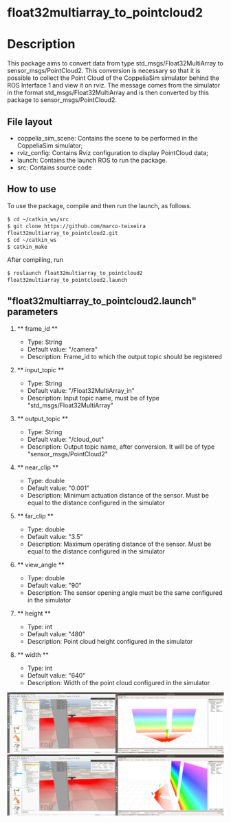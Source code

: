 # float32multiarray_to_pointcloud2

Description
=================================

This package aims to convert data from type std_msgs/Float32MultiArray to sensor_msgs/PointCloud2. This conversion is necessary so that it is possible to collect the Point Cloud of the CoppeliaSim simulator behind the ROS Interface 1 and view it on rviz. The message comes from the simulator in the format std_msgs/Float32MultiArray and is then converted by this package to sensor_msgs/PointCloud2.

File layout
--------------------------

* coppelia_sim_scene: Contains the scene to be performed in the CoppeliaSim simulator;
* rviz_config: Contains Rviz configuration to display PointCloud data;
* launch: Contains the launch ROS to run the package.
* src: Contains source code

How to use
-------------------------

To use the package, compile and then run the launch, as follows.


```
$ cd ~/catkin_ws/src
$ git clone https://github.com/marco-teixeira float32multiarray_to_pointcloud2.git
$ cd ~/catkin_ws
$ catkin_make
```

After compiling, run

```
$ roslaunch float32multiarray_to_pointcloud2 float32multiarray_to_pointcloud2.launch
```

"float32multiarray_to_pointcloud2.launch" parameters
------------------------


1. ** frame_id **
   - Type: String
   - Default value: "/camera"
   - Description: Frame_id to which the output topic should be registered 
   
   
2. ** input_topic **
   - Type: String
   - Default value: "/Float32MultiArray_in"
   - Description: Input topic name, must be of type "std_msgs/Float32MultiArray"
   
3. ** output_topic **
   - Type: String
   - Default value: "/cloud_out"
   - Description: Output topic name, after conversion. It will be of type "sensor_msgs/PointCloud2"

4. ** near_clip **
   - Type: double
   - Default value: "0.001"
   - Description: Minimum actuation distance of the sensor. Must be equal to the distance configured in the simulator
   
5. ** far_clip **
   - Type: double
   - Default value: "3.5"
   - Description: Maximum operating distance of the sensor. Must be equal to the distance configured in the simulator


6. ** view_angle **
   - Type: double
   - Default value: "90"
   - Description: The sensor opening angle must be the same configured in the simulator

7. ** height **
   - Type: int
   - Default value: "480"
   - Description: Point cloud height configured in the simulator
   
8. ** width **
   - Type: int
   - Default value: "640"
   - Description: Width of the point cloud configured in the simulator


![alt text](https://github.com/marco-teixeira/figures/blob/master/fig_float32multiarray_to_pointcloud2/fig1.png)
![alt text](https://github.com/marco-teixeira/figures/blob/master/fig_float32multiarray_to_pointcloud2/fig2.png)
